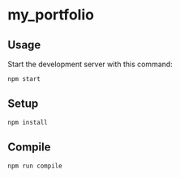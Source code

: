# my_portfolio

Usage
---

Start the development server with this command:

```
npm start
```


Setup
---

```
npm install
```
Compile
---

```
npm run compile
```
